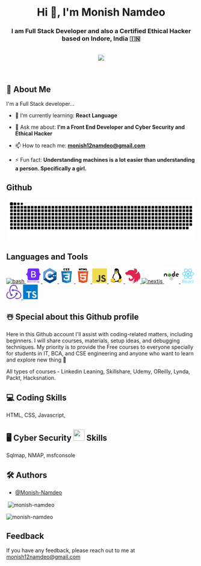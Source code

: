 <h1 align="center">Hi 👋, I'm Monish Namdeo</h1>
<h3 align="center">I am Full Stack Developer and also a Certified Ethical Hacker based on Indore, India 🇮🇳</h3>

<img align="center" src="" alt="">

<div align="center">
<img   aligh="right" src="https://media.giphy.com/media/X3Eqvx0d9izEfTwSBg/giphy.gif" />
</div>

<p align="left"> <a href="https://twitter.com/" target="blank"><img src="https://img.shields.io/twitter/follow/?logo=twitter&style=for-the-badge" alt="" /></a> </p>

## 🚀 About Me
I'm a Full Stack developer...
- 🌱 I’m currently learning: **React Language**

- 💬 Ask me about: **I'm a Front End Developer and Cyber Security and Ethical Hacker**

- 📫 How to reach me: **monish12namdeo@gmail.com**

- ⚡ Fun fact: **Understanding machines is a lot easier than understanding a person. Specifically a girl.**

## Github
<img src="https://raw.githubusercontent.com/Platane/snk/output/github-contribution-grid-snake.svg" />

## Languages and Tools

<p align="left"> <a href="https://www.gnu.org/software/bash/" target="_blank" rel="noreferrer"> <img src="https://www.vectorlogo.zone/logos/gnu_bash/gnu_bash-icon.svg" alt="bash" width="40" height="40"/> </a> <a href="https://getbootstrap.com" target="_blank" rel="noreferrer"> <img src="https://raw.githubusercontent.com/devicons/devicon/master/icons/bootstrap/bootstrap-plain-wordmark.svg" alt="bootstrap" width="40" height="40"/> </a> <a href="https://www.w3schools.com/cpp/" target="_blank" rel="noreferrer"> <img src="https://raw.githubusercontent.com/devicons/devicon/master/icons/cplusplus/cplusplus-original.svg" alt="cplusplus" width="40" height="40"/> </a> <a href="https://www.w3schools.com/css/" target="_blank" rel="noreferrer"> <img src="https://raw.githubusercontent.com/devicons/devicon/master/icons/css3/css3-original-wordmark.svg" alt="css3" width="40" height="40"/> </a> <a href="https://www.w3.org/html/" target="_blank" rel="noreferrer"> <img src="https://raw.githubusercontent.com/devicons/devicon/master/icons/html5/html5-original-wordmark.svg" alt="html5" width="40" height="40"/> </a> <a href="https://developer.mozilla.org/en-US/docs/Web/JavaScript" target="_blank" rel="noreferrer"> <img src="https://raw.githubusercontent.com/devicons/devicon/master/icons/javascript/javascript-original.svg" alt="javascript" width="40" height="40"/> </a> <a href="https://www.linux.org/" target="_blank" rel="noreferrer"> <img src="https://raw.githubusercontent.com/devicons/devicon/master/icons/linux/linux-original.svg" alt="linux" width="40" height="40"/> </a> <a href="https://nestjs.com/" target="_blank" rel="noreferrer"> <img src="https://raw.githubusercontent.com/devicons/devicon/master/icons/nestjs/nestjs-plain.svg" alt="nestjs" width="40" height="40"/> </a> <a href="https://nextjs.org/" target="_blank" rel="noreferrer"> <img src="https://cdn.worldvectorlogo.com/logos/nextjs-2.svg" alt="nextjs" width="40" height="40"/> </a> <a href="https://nodejs.org" target="_blank" rel="noreferrer"> <img src="https://raw.githubusercontent.com/devicons/devicon/master/icons/nodejs/nodejs-original-wordmark.svg" alt="nodejs" width="40" height="40"/> </a> <a href="https://reactjs.org/" target="_blank" rel="noreferrer"> <img src="https://raw.githubusercontent.com/devicons/devicon/master/icons/react/react-original-wordmark.svg" alt="react" width="40" height="40"/> </a> <a href="https://redux.js.org" target="_blank" rel="noreferrer"> <img src="https://raw.githubusercontent.com/devicons/devicon/master/icons/redux/redux-original.svg" alt="redux" width="40" height="40"/> </a> <a href="https://www.typescriptlang.org/" target="_blank" rel="noreferrer"> <img src="https://raw.githubusercontent.com/devicons/devicon/master/icons/typescript/typescript-original.svg" alt="typescript" width="40" height="40"/> </a> </p>

## ☃️ Special about this Github profile

Here in this Github account I'll assist with coding-related matters, including beginners. I will share courses, materials, setup ideas, and debugging techniques. My priority is to provide the Free courses to everyone specially for students in IT, BCA, and CSE engineering and anyone who want to learn and explore new thing 🤝


All types of courses - Linkedin Leaning, Skillshare, Udemy, OReilly, Lynda, Packt, Hacksnation.
##  💻  Coding Skills
HTML, CSS, Javascript, 

##  🖥 Cyber Security <img height="30px" width="30px" src="https://media.giphy.com/media/077i6AULCXc0FKTj9s/giphy.gif"/> Skills
Sqlmap, NMAP, msfconsole  

## 🛠 Authors

- [@Monish-Namdeo](https://github.com/Monish-Namdeo)



<p>&nbsp;<img align="center" src="https://github-readme-stats.vercel.app/api?username=monish-namdeo&show_icons=true&locale=en" alt="monish-namdeo" /></p>

<p><img align="center" src="https://github-readme-streak-stats.herokuapp.com/?user=monish-namdeo&" alt="monish-namdeo" /></p>

## Feedback
If you have any feedback, please reach out to me at monish12namdeo@gmail.com 
